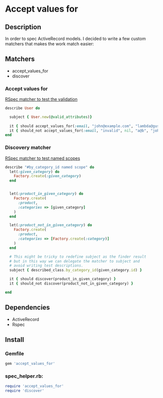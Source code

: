 # Accept values for

## Description

In order to spec ActiveRecord models.
I decided to write a few custom matchers that makes the work match easier:


## Matchers

* accept_values_for
* discover

### Accept values for

[RSpec matcher to test the validation](http://gusiev.com/2010/06/ultimate-rspec-matcher-to-test-validation/)


``` ruby
describe User do

  subject { User.new(@valid_attributes)}
  
  it { should accept_values_for(:email, "john@example.com", "lambda@gusiev.com") }
  it { should_not accept_values_for(:email, "invalid", nil, "a@b", "john@.com") }
end
```

### Discovery matcher

[RSpec matcher to test named scopes](http://gusiev.com/2010/07/bdd-rspec-matcher-to-test-named_scope-scoped-rails)


``` ruby
describe "#by_category_id named scope" do
  let(:given_category) do 
    Factory.create(:given_category)
  end


  let(:product_in_given_category) do
    Factory.create(
      :product,
      :categories => [given_category]
    )
  end

  let(:product_not_in_given_category) do
    Factory.create(
      :product,
      :categories => [Factory.create(:category)]
    )
  end

  # This might be tricky to redefine subject as the finder result
  # but in this way we can delegate the matcher to subject and 
  # avoid writing test descriptions.
  subject { described_class.by_category_id(given_category.id) }

  it { should discover(product_in_given_category) }
  it { should_not discover(product_not_in_given_category) }

end 
```


## Dependencies

  * ActiveRecord
  * Rspec

## Install


### Gemfile

``` ruby
gem 'accept_values_for'
```

### spec_helper.rb:

``` ruby
require 'accept_values_for'
require 'discover'
```

